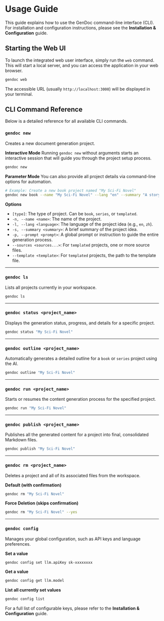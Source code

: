 # Usage Guide

This guide explains how to use the GenDoc command-line interface (CLI). For installation and configuration instructions, please see the **Installation & Configuration** guide.

## Starting the Web UI

To launch the integrated web user interface, simply run the `web` command. This will start a local server, and you can access the application in your web browser.

```bash
gendoc web
```

The accessible URL (usually `http://localhost:3000`) will be displayed in your terminal.

## CLI Command Reference

Below is a detailed reference for all available CLI commands.

### `gendoc new`

Creates a new document generation project.

**Interactive Mode**
Running `gendoc new` without arguments starts an interactive session that will guide you through the project setup process.

```bash
gendoc new
```

**Parameter Mode**
You can also provide all project details via command-line options for automation.

```bash
# Example: Create a new book project named "My Sci-Fi Novel"
gendoc new book --name "My Sci-Fi Novel" --lang "en" --summary "A story about a lone explorer on a distant planet."
```

**Options**
-   `[type]`: The type of project. Can be `book`, `series`, or `templated`.
-   `-n, --name <name>`: The name of the project.
-   `-l, --lang <language>`: The language of the project idea (e.g., `en`, `zh`).
-   `-s, --summary <summary>`: A brief summary of the project idea.
-   `-p, --prompt <prompt>`: A global prompt or instruction to guide the entire generation process.
-   `--sources <sources...>`: For `templated` projects, one or more source files.
-   `--template <template>`: For `templated` projects, the path to the template file.

---

### `gendoc ls`

Lists all projects currently in your workspace.

```bash
gendoc ls
```

---

### `gendoc status <project_name>`

Displays the generation status, progress, and details for a specific project.

```bash
gendoc status "My Sci-Fi Novel"
```

---

### `gendoc outline <project_name>`

Automatically generates a detailed outline for a `book` or `series` project using the AI.

```bash
gendoc outline "My Sci-Fi Novel"
```

---

### `gendoc run <project_name>`

Starts or resumes the content generation process for the specified project.

```bash
gendoc run "My Sci-Fi Novel"
```

---

### `gendoc publish <project_name>`

Publishes all the generated content for a project into final, consolidated Markdown files.

```bash
gendoc publish "My Sci-Fi Novel"
```

---

### `gendoc rm <project_name>`

Deletes a project and all of its associated files from the workspace.

**Default (with confirmation)**
```bash
gendoc rm "My Sci-Fi Novel"
```

**Force Deletion (skips confirmation)**
```bash
gendoc rm "My Sci-Fi Novel" --yes
```

---

### `gendoc config`

Manages your global configuration, such as API keys and language preferences.

**Set a value**
```bash
gendoc config set llm.apiKey sk-xxxxxxxx
```

**Get a value**
```bash
gendoc config get llm.model
```

**List all currently set values**
```bash
gendoc config list
```
For a full list of configurable keys, please refer to the **Installation & Configuration** guide.